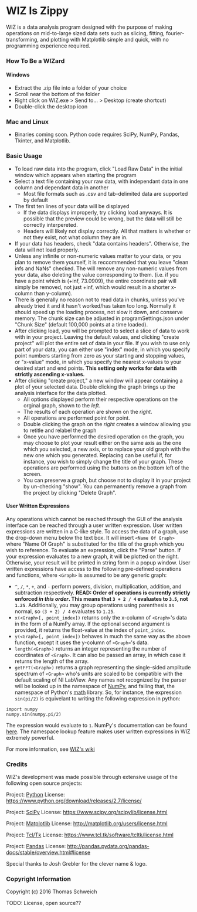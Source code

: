 # WIZ Is Zippy

WIZ is a data analysis program designed with the purpose of making operations on mid-to-large sized data sets such as slicing, fitting, fourier-transforming, and plotting with Matplotlib simple and quick, with no programming experience required.

### How To Be a WIZard

#### Windows
* Extract the .zip file into a folder of your choice
* Scroll near the bottom of the folder
* Right click on WIZ.exe > Send to... > Desktop (create shortcut)
* Double-click the desktop icon

### Mac and Linux
* Binaries coming soon. Python code requires SciPy, NumPy, Pandas, Tkinter, and Matplotlib.

### Basic Usage
* To load raw data into the program, click "Load Raw Data" in the initial window which appears when starting the program
* Select a text file containing your raw data, with independant data in one column and dependant data in another
    * Most file formats such as .csv and tab-delimited data are supported by default
* The first ten lines of your data will be displayed
    * If the data displays improperly, try clicking load anyways. It is possible that the preview could be wrong, but the data will still be correctly interpereted.
    * Headers will likely not display correctly. All that matters is whether or not they exist, not what column they are in.
* If your data has headers, check "data contains headers". Otherwise, the data will not load properly.
* Unless any infinite or non-numeric values matter to your data, or you plan to remove them yourself, it is reccommended that you leave "clean infs and NaNs" checked. The will remove any non-numeric values from your data, also deleting the value corresponding to them. (i.e. if you have a point which is (+inf, 73.0909), the entire coordinate pair will simply be removed, not just +inf, which would result in a shorter x-column than y-column).
* There is generally no reason not to read data in chunks, unless you've already tried it and it hasn't worked/has taken too long. Normally it should speed up the loading process, not slow it down, and conserve memory. The chunk size can be adjusted in programSettings.json under "Chunk Size" (default 100,000 points at a time loaded).
* After clicking load, you will be prompted to select a slice of data to work with in your project. Leaving the default values, and clicking "create project" will plot the entire set of data in your file. If you wish to use only part of your data, you can either use "index" mode, in which you specify point numbers starting from zero as your starting and stopping values, or "x-value" mode, in which you specify the nearest x-values to your desired start and end points. **This setting only works for data with strictly ascending x-values.**
* After clicking "create project," a new window will appear containing a plot of your selected data. Double clicking the graph brings up the analysis interface for the data plotted.
    * All options displayed perform their respective operations on the orginal graph, shown to the _left_.
    * The results of each operation are shown on the _right_.
    * All operations are performed point for point. 
    * Double clicking the graph on the _right_ creates a window allowing you to retitle and relabel the graph
    * Once you have performed the desired operation on the graph, you may choose to plot your result either on the same axis as the one which you selected, a new axis, or to replace your old graph with the new one which you generated. Replacing can be useful if, for instance, you wish to simply change the title of your graph. These operations are performed using the buttons on the bottom left of the screen.
    * You can preserve a graph, but choose not to display it in your project by un-checking "show". You can permanently remove a graph from the project by clicking "Delete Graph".

#### User Written Expressions
Any operations which cannot be reached through the GUI of the analysis interface can be reached through a user written expression. User written expressions are written in a C-like style. To access the data of a graph, use the drop-down menu below the text box. It will insert `<Name Of Graph>` where "Name Of Graph" is substituted for the title of the graph which you wish to reference. To evaluate an expression, click the "Parse" button. If your expression evaluates to a new graph, it will be plotted on the right. Otherwise, your result will be printed in string form in a popup window. User written expressions have access to the following pre-defined operations and functions, where `<Graph>` is assumed to be any generic graph:
* `^`, `/`, `*`, `+`, and `-` perform powers, division, multiplication, addition, and subtraction respectively. **READ: Order of operations is currently strictly enforced _in this order_. This means that `3 + 2 / 4` evaluates to `3.5`, not `1.25`**. Additionally, you may group operations using parenthesis as normal, so `(3 + 2) / 4` evaluates to `1.25`.
* `x(<Graph>[, point_index])` returns only the x-column of `<Graph>`'s data in the form of a NumPy array. If the optional second argument is provided, it returns the float-value at the index of `point_index`.
* `y(<Graph>[, point_index])` behaves in much the same way as the above function, except it uses the y-column of `<Graph>`'s data.
* `length(<Graph>)` returns an integer representing the number of coordinates of `<Graph>`. It can also be passed an array, in which case it returns the length of the array.
* `getFFT(<Graph>)` returns a graph representing the single-sided amplitude spectrum of `<Graph>` who's units are scaled to be compatible with the default scaling of NI LabView.
Any names not recognized by the parser will be looked up in the namespace of [NumPy](http://www.numpy.org/), and failing that, the namespace of Python's [math](https://docs.python.org/2/library/math.html) library. So, for instance, the expression `sin(pi/2)` is equivelant to writing the following expression in python:
```
import numpy
numpy.sin(numpy.pi/2)
```
The expression would evaluate to `1`. NumPy's documentation can be found [here](http://docs.scipy.org/doc/numpy/reference/). The namespace lookup feature makes user written expressions in WIZ extremely powerful.

For more information, see [WIZ's wiki](https://github.com/Tominator368/dataManipulation/wiki)

### Credits
WIZ's development was made possible through extensive usage of the following open source projects:

Project: [Python](http://www.python.org/)
License: https://www.python.org/download/releases/2.7/license/

Project: [SciPy](https://www.scipy.org/)
License: https://www.scipy.org/scipylib/license.html

Project: [Matplotlib](http://matplotlib.org/)
License: http://matplotlib.org/users/license.html

Project: [Tcl/Tk](https://www.tcl.tk/)
License: https://www.tcl.tk/software/tcltk/license.html

Project: [Pandas](http://pandas.pydata.org/)
License: http://pandas.pydata.org/pandas-docs/stable/overview.html#license

Special thanks to Josh Grebler for the clever name & logo.

### Copyright Information

Copyright (c) 2016 Thomas Schweich

TODO: License, open source??

